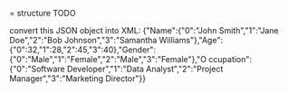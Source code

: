 = structure
TODO

convert this JSON object into XML:
{"Name":{"0":"John Smith","1":"Jane Doe","2":"Bob Johnson","3":"Samantha
Williams"},"Age":{"0":32,"1":28,"2":45,"3":40},"Gender":{"0":"Male","1":"Female","2":"Male","3":"Female"},"O
ccupation":{"0":"Software Developer","1":"Data Analyst","2":"Project Manager","3":"Marketing Director"}}


